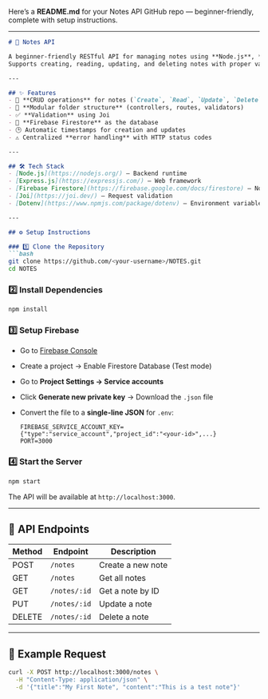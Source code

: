 Here’s a **README.md** for your Notes API GitHub repo — beginner-friendly, complete with setup instructions.

---

```markdown
# 📝 Notes API

A beginner-friendly RESTful API for managing notes using **Node.js**, **Express**, and **Firebase Firestore**.  
Supports creating, reading, updating, and deleting notes with proper validation and error handling.

---

## ✨ Features
- 🚀 **CRUD operations** for notes (`Create`, `Read`, `Update`, `Delete`)
- 📂 **Modular folder structure** (controllers, routes, validators)
- ✅ **Validation** using Joi
- 🔐 **Firebase Firestore** as the database
- 🕒 Automatic timestamps for creation and updates
- ⚠ Centralized **error handling** with HTTP status codes

---

## 🛠 Tech Stack
- [Node.js](https://nodejs.org/) – Backend runtime
- [Express.js](https://expressjs.com/) – Web framework
- [Firebase Firestore](https://firebase.google.com/docs/firestore) – NoSQL database
- [Joi](https://joi.dev/) – Request validation
- [Dotenv](https://www.npmjs.com/package/dotenv) – Environment variables

---

## ⚙️ Setup Instructions

### 1️⃣ Clone the Repository
```bash
git clone https://github.com/<your-username>/NOTES.git
cd NOTES
````

### 2️⃣ Install Dependencies

```bash
npm install
```

### 3️⃣ Setup Firebase

* Go to [Firebase Console](https://console.firebase.google.com/)
* Create a project → Enable Firestore Database (Test mode)
* Go to **Project Settings → Service accounts**
* Click **Generate new private key** → Download the `.json` file
* Convert the file to a **single-line JSON** for `.env`:

  ```env
  FIREBASE_SERVICE_ACCOUNT_KEY={"type":"service_account","project_id":"<your-id>",...}
  PORT=3000
  ```

### 4️⃣ Start the Server

```bash
npm start
```

The API will be available at `http://localhost:3000`.

---

## 📌 API Endpoints

| Method | Endpoint     | Description       |
| ------ | ------------ | ----------------- |
| POST   | `/notes`     | Create a new note |
| GET    | `/notes`     | Get all notes     |
| GET    | `/notes/:id` | Get a note by ID  |
| PUT    | `/notes/:id` | Update a note     |
| DELETE | `/notes/:id` | Delete a note     |

---

## 📜 Example Request

```bash
curl -X POST http://localhost:3000/notes \
  -H "Content-Type: application/json" \
  -d '{"title":"My First Note", "content":"This is a test note"}'




